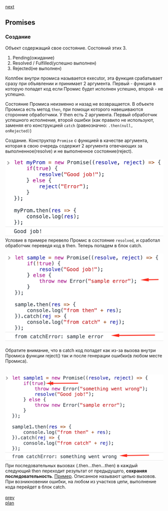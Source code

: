 <a href="05.md">next</a>

<h2>Promises</h2>

<h3>Создание</h3>

<div>
Объект содержащий свое состояние.
Состояний этих 3.
<ol>
<li>
Pending(ожидание)
</li>
<li>
Resolved / Fulfilled(успешно выполнен)
</li>
<li>
Rejected(не выполнен)
</li>
</ol>

Коллбек внутри промиса называется executor, эта функция срабатывает сразу при объявлении и принимает 2 аргумента.
Первый - функция в которую попадет код если Промис будет исполнен успешно, второй - не успешно.

Состояние Промиса неизменно и назад не возвращается.
В объекте Промиса есть метод <code>then</code>, при помощи которого навешиваются сторонние обработчики. 
У then есть 2 аргумента. Первый обработчик успешного исполнения, второй ошибки (как правило не используют, заменяя его
конструкцией <code>catch</code> (равнозначно: <code>.then(null, onRejected)</code>)

</div>

<div>
Создание.
Конструктор <code>Promise</code> с функцией в качестве аргумента, которая
в свою очередь содержит 2 аргумента отвечающих за выполненное(resolve)
и не выполненное состояние(reject).
</div>

<div>
<br/>
<img src="./media/04-1.png">
</div>

<div>
Условие в примере перевело Промис в состояние <code>resolved</code>, и сработал
обработчик переведя код в then. Теперь попадем в блок catch.
</div>

<div>
<br/>
<img src="./media/04-2.png">
</div>

<br/>
<div>
Обратите внимание, что в catch код попадет как из-за вызова 
  внутри Промиса функции reject() так и после генерации ошибки(в любом месте Промиса).
</div>
<br/>

<div>
<br/>
<img src="./media/04-3.png">
</div>

<div>
При последовательных вызовах (.then…then…then) в каждый следующий then переходит результат от предыдущего,
<strong>сохраняя последовательность</strong>. <a href="https://codepen.io/paawel/pen/yrNwVx?editors=0012">Пример</a>.
Описанное называют цепью вызовов. При возникновении ошибки, на любом из участков цепи, выполнение
кода перейдет в блок catch.
</div>

<br/>
<a href="02.md">prev</a>
<br/>
<a href="00.md">plan</a>

